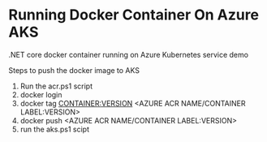 # Running Docker Container On Azure AKS
.NET core docker container running on Azure Kubernetes service demo

Steps to push the docker image to AKS

1. Run the acr.ps1 script
2. docker login <ACR NAME>
3. docker tag <CONTAINER:VERSION> <AZURE ACR NAME/CONTAINER LABEL:VERSION>
4. docker push  <AZURE ACR NAME/CONTAINER LABEL:VERSION>
5. run the aks.ps1 scipt

